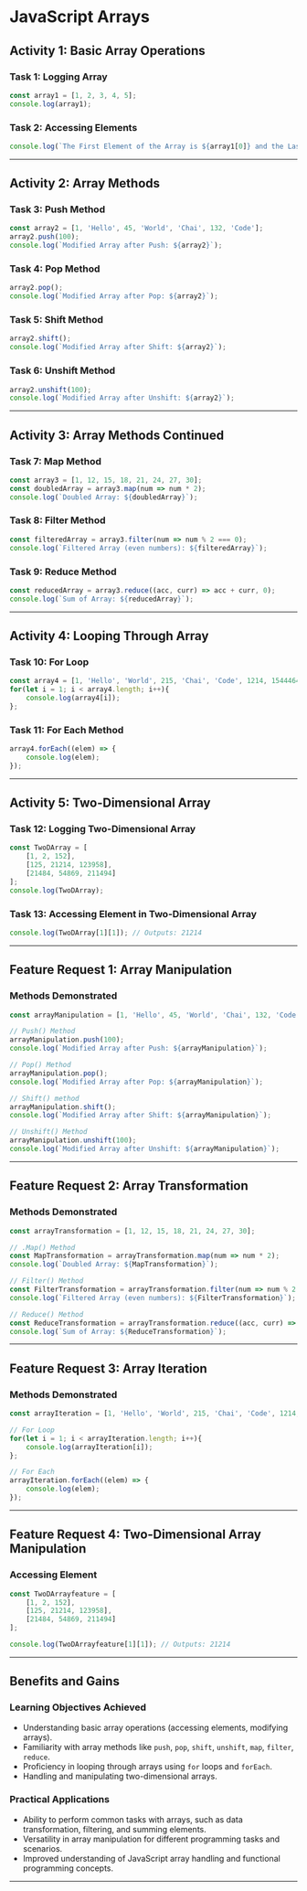# JavaScript Arrays

## Activity 1: Basic Array Operations

### Task 1: Logging Array
```javascript
const array1 = [1, 2, 3, 4, 5];
console.log(array1);
```

### Task 2: Accessing Elements
```javascript
console.log(`The First Element of the Array is ${array1[0]} and the Last element of the Array is ${array1[4]}`);
```

---

## Activity 2: Array Methods

### Task 3: Push Method
```javascript
const array2 = [1, 'Hello', 45, 'World', 'Chai', 132, 'Code'];
array2.push(100);
console.log(`Modified Array after Push: ${array2}`);
```

### Task 4: Pop Method
```javascript
array2.pop();
console.log(`Modified Array after Pop: ${array2}`);
```

### Task 5: Shift Method
```javascript
array2.shift();
console.log(`Modified Array after Shift: ${array2}`);
```

### Task 6: Unshift Method
```javascript
array2.unshift(100);
console.log(`Modified Array after Unshift: ${array2}`);
```

---

## Activity 3: Array Methods Continued

### Task 7: Map Method
```javascript
const array3 = [1, 12, 15, 18, 21, 24, 27, 30];
const doubledArray = array3.map(num => num * 2);
console.log(`Doubled Array: ${doubledArray}`);
```

### Task 8: Filter Method
```javascript
const filteredArray = array3.filter(num => num % 2 === 0);
console.log(`Filtered Array (even numbers): ${filteredArray}`);
```

### Task 9: Reduce Method
```javascript
const reducedArray = array3.reduce((acc, curr) => acc + curr, 0);
console.log(`Sum of Array: ${reducedArray}`);
```

---

## Activity 4: Looping Through Array

### Task 10: For Loop
```javascript
const array4 = [1, 'Hello', 'World', 215, 'Chai', 'Code', 1214, 1544464, 45445];
for(let i = 1; i < array4.length; i++){
    console.log(array4[i]);
};
```

### Task 11: For Each Method
```javascript
array4.forEach((elem) => {
    console.log(elem);
});
```

---

## Activity 5: Two-Dimensional Array

### Task 12: Logging Two-Dimensional Array
```javascript
const TwoDArray = [
    [1, 2, 152],
    [125, 21214, 123958],
    [21484, 54869, 211494]
];
console.log(TwoDArray);
```

### Task 13: Accessing Element in Two-Dimensional Array
```javascript
console.log(TwoDArray[1][1]); // Outputs: 21214
```

---

## Feature Request 1: Array Manipulation

### Methods Demonstrated
```javascript
const arrayManipulation = [1, 'Hello', 45, 'World', 'Chai', 132, 'Code'];

// Push() Method
arrayManipulation.push(100);
console.log(`Modified Array after Push: ${arrayManipulation}`);

// Pop() Method
arrayManipulation.pop();
console.log(`Modified Array after Pop: ${arrayManipulation}`);

// Shift() method
arrayManipulation.shift();
console.log(`Modified Array after Shift: ${arrayManipulation}`);

// Unshift() Method
arrayManipulation.unshift(100);
console.log(`Modified Array after Unshift: ${arrayManipulation}`);
```

---

## Feature Request 2: Array Transformation

### Methods Demonstrated
```javascript
const arrayTransformation = [1, 12, 15, 18, 21, 24, 27, 30];

// .Map() Method
const MapTransformation = arrayTransformation.map(num => num * 2);
console.log(`Doubled Array: ${MapTransformation}`);

// Filter() Method
const FilterTransformation = arrayTransformation.filter(num => num % 2 === 0);
console.log(`Filtered Array (even numbers): ${FilterTransformation}`);

// Reduce() Method
const ReduceTransformation = arrayTransformation.reduce((acc, curr) => acc + curr, 0);
console.log(`Sum of Array: ${ReduceTransformation}`);
```

---

## Feature Request 3: Array Iteration

### Methods Demonstrated
```javascript
const arrayIteration = [1, 'Hello', 'World', 215, 'Chai', 'Code', 1214, 1544464, 45445];

// For Loop
for(let i = 1; i < arrayIteration.length; i++){
    console.log(arrayIteration[i]);
};

// For Each
arrayIteration.forEach((elem) => {
    console.log(elem);
});
```

---

## Feature Request 4: Two-Dimensional Array Manipulation

### Accessing Element
```javascript
const TwoDArrayfeature = [
    [1, 2, 152],
    [125, 21214, 123958],
    [21484, 54869, 211494]
];

console.log(TwoDArrayfeature[1][1]); // Outputs: 21214
```

---

## Benefits and Gains

### Learning Objectives Achieved
- Understanding basic array operations (accessing elements, modifying arrays).
- Familiarity with array methods like `push`, `pop`, `shift`, `unshift`, `map`, `filter`, `reduce`.
- Proficiency in looping through arrays using `for` loops and `forEach`.
- Handling and manipulating two-dimensional arrays.

### Practical Applications
- Ability to perform common tasks with arrays, such as data transformation, filtering, and summing elements.
- Versatility in array manipulation for different programming tasks and scenarios.
- Improved understanding of JavaScript array handling and functional programming concepts.

---
